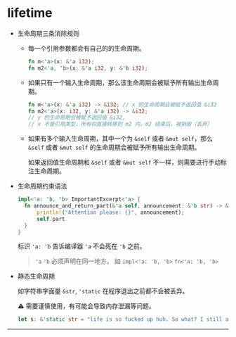 # lifetime

- 生命周期三条消除规则

  - 每一个引用参数都会有自己的的生命周期。

    ```rust
    fn m<'a>(x: &'a i32);
    fn m2<'a, 'b>(x: &'a i32, y: &'b i32);
    ```

  - 如果只有一个输入生命周期，那么该生命周期会被赋予所有输出生命周期。

    ```rust
    fn m<'a>(x: &'a i32) -> &i32; // x 的生命周期会被赋予返回值 &i32 
    fn m2<'a>(x: i32, y: &'a i32) -> &i32;
    // y 的生命周期会被赋予返回值 &i32,
    // x 不是引用类型，所有权直接转移到 m2 内，m2 结束后，被销毁（丢弃）
    ```

  - 如果有多个输入生命周期，其中一个为 `&self` 或者 `&mut self`，那么 `&self` 或者 `&mut self` 的生命周期会被赋予所有输出生命周期。

    如果返回值生命周期和 `&self` 或者 `&mut self` 不一样，则需要进行手动标注生命周期。

- 生命周期约束语法
  
  ```rust
  impl<'a: 'b, 'b> ImportantExcerpt<'a> {
    fn announce_and_return_part(&'a self, announcement: &'b str) -> &'b str {
        println!("Attention please: {}", announcement);
        self.part
    }
  }
  ```

  标识 `'a: 'b` 告诉编译器 `'a` 不会死在 `'b` 之前。

  > `'a` `'b` 必须声明在同一地方， 如 `impl<'a: 'b, 'b>` `fn<'a: 'b, 'b>`

- 静态生命周期
  
  如字符串字面量 `&str`, `'static` 在程序退出之前都不会被丢弃。

  :warning: 需要谨慎使用，有可能会导致内存泄漏等问题。

  ```rust
  let s: &'static str = "life is so fucked up huh. So what? I still alive motherfucker.";
  ```

---
